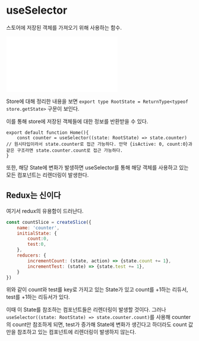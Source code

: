 # useSelector

스토어에 저장된 객체를 가져오기 위해 사용하는 함수.

![Store](Redux/Store.md#Store)

Store에 대해 정리한 내용을 보면 `export type RootState = ReturnType<typeof store.getState>` 구문이 보인다.

이를 통해 store에 저장된 객체들에 대한 정보를 반환받을 수 있다.

```tsx
export default function Home(){
	const counter = useSelector((state: RootState) => state.counter) // 원시타입이라서 state.counter로 접근 가능하다. 만약 {isActive: 0, count:0}과 같은 구조라면 state.counter.count로 접근 가능하다.
}
```

또한, 해당 State에 변화가 발생하면 useSelector를 통해 해당 객체를 사용하고 있는 모든 컴포넌트는 리렌더링이 발생한다.

## Redux는 신이다

여기서 redux의 유용함이 드러난다.

```js
const countSlice = createSlice({
    name: 'counter',
    initialState: {
        count:0,
        test:0,
    },
    reducers: {
        incrementCount: (state, action) => {state.count += 1},
        incrementTest: (state) => {state.test += 1},
    }
})
```

위와 같이 count와 test를 key로 가지고 있는 State가 있고 count를 +1하는 리듀서, test를 +1하는 리듀서가 있다.

이때 이 State를 참조하는 컴포넌트들은 리렌더링이 발생할 것이다. 그러나 `useSelector((state: RootState) => state.counter.count)`를 사용해 counter의 count만 참조하게 되면, test가 증가해 State에 변화가 생긴다고 하더라도 count 값만을 참조하고 있는 컴포넌트에 리렌더링이 발생하지 않는다.